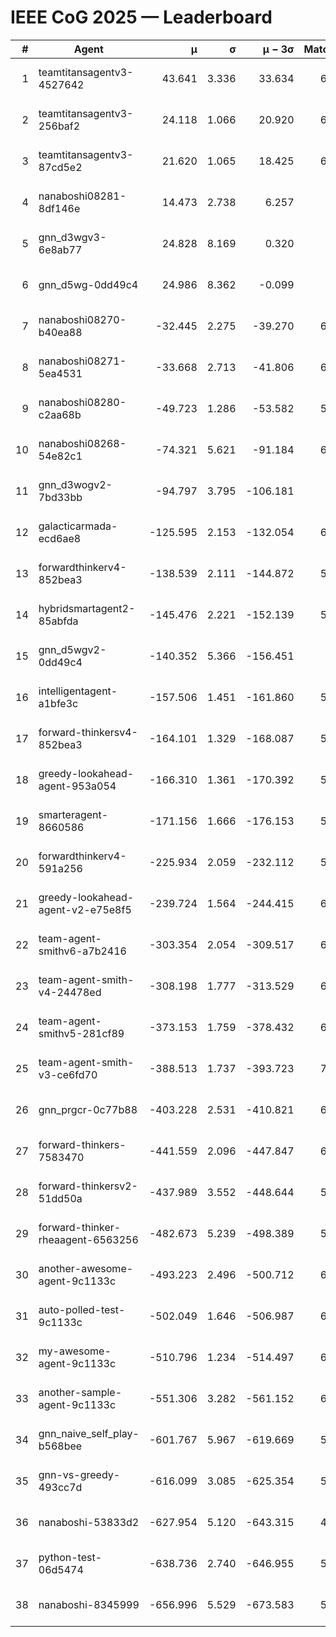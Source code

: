 # IEEE CoG 2025 — Leaderboard

| # | Agent | μ | σ | μ − 3σ | Matches | Updated |
|---:|---|---:|---:|---:|---:|---|
| 1 | teamtitansagentv3-4527642 | 43.641 | 3.336 | 33.634 | 6756 | 2025-08-30 08:26 |
| 2 | teamtitansagentv3-256baf2 | 24.118 | 1.066 | 20.920 | 6496 | 2025-08-30 08:26 |
| 3 | teamtitansagentv3-87cd5e2 | 21.620 | 1.065 | 18.425 | 6040 | 2025-08-30 08:26 |
| 4 | nanaboshi08281-8df146e | 14.473 | 2.738 | 6.257 | 276 | 2025-08-30 08:26 |
| 5 | gnn_d3wgv3-6e8ab77 | 24.828 | 8.169 | 0.320 | 138 | 2025-08-30 08:26 |
| 6 | gnn_d5wg-0dd49c4 | 24.986 | 8.362 | -0.099 | 120 | 2025-08-30 08:26 |
| 7 | nanaboshi08270-b40ea88 | -32.445 | 2.275 | -39.270 | 6600 | 2025-08-30 08:26 |
| 8 | nanaboshi08271-5ea4531 | -33.668 | 2.713 | -41.806 | 6658 | 2025-08-30 08:26 |
| 9 | nanaboshi08280-c2aa68b | -49.723 | 1.286 | -53.582 | 5938 | 2025-08-30 08:26 |
| 10 | nanaboshi08268-54e82c1 | -74.321 | 5.621 | -91.184 | 6180 | 2025-08-30 08:26 |
| 11 | gnn_d3wogv2-7bd33bb | -94.797 | 3.795 | -106.181 | 274 | 2025-08-30 08:26 |
| 12 | galacticarmada-ecd6ae8 | -125.595 | 2.153 | -132.054 | 6020 | 2025-08-30 08:26 |
| 13 | forwardthinkerv4-852bea3 | -138.539 | 2.111 | -144.872 | 5404 | 2025-08-30 08:26 |
| 14 | hybridsmartagent2-85abfda | -145.476 | 2.221 | -152.139 | 5608 | 2025-08-30 08:26 |
| 15 | gnn_d5wgv2-0dd49c4 | -140.352 | 5.366 | -156.451 | 226 | 2025-08-30 08:26 |
| 16 | intelligentagent-a1bfe3c | -157.506 | 1.451 | -161.860 | 5593 | 2025-08-30 08:26 |
| 17 | forward-thinkersv4-852bea3 | -164.101 | 1.329 | -168.087 | 5137 | 2025-08-30 08:26 |
| 18 | greedy-lookahead-agent-953a054 | -166.310 | 1.361 | -170.392 | 5988 | 2025-08-30 08:26 |
| 19 | smarteragent-8660586 | -171.156 | 1.666 | -176.153 | 5216 | 2025-08-30 08:26 |
| 20 | forwardthinkerv4-591a256 | -225.934 | 2.059 | -232.112 | 5302 | 2025-08-30 08:26 |
| 21 | greedy-lookahead-agent-v2-e75e8f5 | -239.724 | 1.564 | -244.415 | 6420 | 2025-08-30 08:26 |
| 22 | team-agent-smithv6-a7b2416 | -303.354 | 2.054 | -309.517 | 6740 | 2025-08-30 08:26 |
| 23 | team-agent-smith-v4-24478ed | -308.198 | 1.777 | -313.529 | 6298 | 2025-08-30 08:26 |
| 24 | team-agent-smithv5-281cf89 | -373.153 | 1.759 | -378.432 | 6940 | 2025-08-30 08:26 |
| 25 | team-agent-smith-v3-ce6fd70 | -388.513 | 1.737 | -393.723 | 7378 | 2025-08-30 08:26 |
| 26 | gnn_prgcr-0c77b88 | -403.228 | 2.531 | -410.821 | 6030 | 2025-08-30 08:26 |
| 27 | forward-thinkers-7583470 | -441.559 | 2.096 | -447.847 | 6580 | 2025-08-30 08:26 |
| 28 | forward-thinkersv2-51dd50a | -437.989 | 3.552 | -448.644 | 5948 | 2025-08-30 08:26 |
| 29 | forward-thinker-rheaagent-6563256 | -482.673 | 5.239 | -498.389 | 5568 | 2025-08-30 08:26 |
| 30 | another-awesome-agent-9c1133c | -493.223 | 2.496 | -500.712 | 6260 | 2025-08-30 08:26 |
| 31 | auto-polled-test-9c1133c | -502.049 | 1.646 | -506.987 | 6440 | 2025-08-30 08:26 |
| 32 | my-awesome-agent-9c1133c | -510.796 | 1.234 | -514.497 | 6540 | 2025-08-30 08:26 |
| 33 | another-sample-agent-9c1133c | -551.306 | 3.282 | -561.152 | 6680 | 2025-08-30 08:26 |
| 34 | gnn_naive_self_play-b568bee | -601.767 | 5.967 | -619.669 | 5360 | 2025-08-30 08:26 |
| 35 | gnn-vs-greedy-493cc7d | -616.099 | 3.085 | -625.354 | 5160 | 2025-08-30 08:26 |
| 36 | nanaboshi-53833d2 | -627.954 | 5.120 | -643.315 | 4900 | 2025-08-30 08:26 |
| 37 | python-test-06d5474 | -638.736 | 2.740 | -646.955 | 5460 | 2025-08-30 08:26 |
| 38 | nanaboshi-8345999 | -656.996 | 5.529 | -673.583 | 5570 | 2025-08-30 08:26 |
